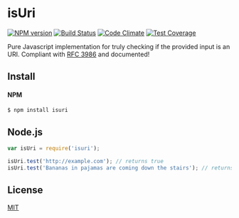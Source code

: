 isUri
=====
[![NPM version](https://badge.fury.io/js/isuri.svg)](http://badge.fury.io/js/isuri)
[![Build Status](https://travis-ci.org/DavidTPate/isuri.svg?branch=master)](https://travis-ci.org/DavidTPate/isuri)
[![Code Climate](https://codeclimate.com/github/DavidTPate/isuri/badges/gpa.svg)](https://codeclimate.com/github/DavidTPate/isuri)
[![Test Coverage](https://codeclimate.com/github/DavidTPate/isuri/badges/coverage.svg)](https://codeclimate.com/github/DavidTPate/isuri)

Pure Javascript implementation for truly checking if the provided input is an URI. Compliant with [RFC 3986](http://tools.ietf.org/html/rfc3986) and documented!

## Install

#### NPM
```bash
$ npm install isuri
```

## Node.js
```js
var isUri = require('isuri');

isUri.test('http://example.com'); // returns true
isUri.test('Bananas in pajamas are coming down the stairs'); // returns false
```

## License

  [MIT](LICENSE)
